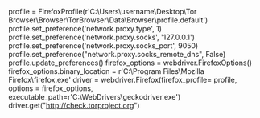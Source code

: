 profile = FirefoxProfile(r'C:\Users\username\Desktop\Tor Browser\Browser\TorBrowser\Data\Browser\profile.default')
profile.set_preference('network.proxy.type', 1)
profile.set_preference('network.proxy.socks', '127.0.0.1')
profile.set_preference('network.proxy.socks_port', 9050)
profile.set_preference("network.proxy.socks_remote_dns", False)
profile.update_preferences()
firefox_options = webdriver.FirefoxOptions()
firefox_options.binary_location = r'C:\Program Files\Mozilla Firefox\firefox.exe'
driver = webdriver.Firefox(firefox_profile= profile, options = firefox_options, executable_path=r'C:\WebDrivers\geckodriver.exe')
driver.get("http://check.torproject.org")
